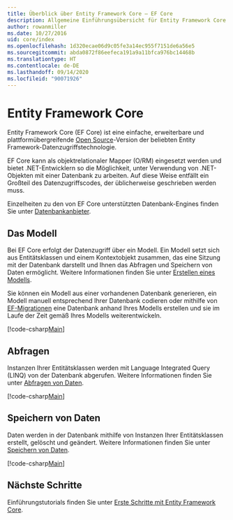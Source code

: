 ```yaml
---
title: Überblick über Entity Framework Core – EF Core
description: Allgemeine Einführungsübersicht für Entity Framework Core
author: rowanmiller
ms.date: 10/27/2016
uid: core/index
ms.openlocfilehash: 1d320ecae06d9c05fe3a14ec955f7151de6a56e5
ms.sourcegitcommit: abda0872f86eefeca191a9a11bfca976bc14468b
ms.translationtype: HT
ms.contentlocale: de-DE
ms.lasthandoff: 09/14/2020
ms.locfileid: "90071926"
---
```

# <a name="entity-framework-core"></a>Entity Framework Core

Entity Framework Core (EF Core) ist eine einfache, erweiterbare und plattformübergreifende [Open Source](https://github.com/aspnet/EntityFrameworkCore)-Version der beliebten Entity Framework-Datenzugriffstechnologie.

EF Core kann als objektrelationaler Mapper (O/RM) eingesetzt werden und bietet .NET-Entwicklern so die Möglichkeit, unter Verwendung von .NET-Objekten mit einer Datenbank zu arbeiten. Auf diese Weise entfällt ein Großteil des Datenzugriffscodes, der üblicherweise geschrieben werden muss.

Einzelheiten zu den von EF Core unterstützten Datenbank-Engines finden Sie unter [Datenbankanbieter](xref:core/providers/index).

## <a name="the-model"></a>Das Modell

Bei EF Core erfolgt der Datenzugriff über ein Modell. Ein Modell setzt sich aus Entitätsklassen und einem Kontextobjekt zusammen, das eine Sitzung mit der Datenbank darstellt und Ihnen das Abfragen und Speichern von Daten ermöglicht. Weitere Informationen finden Sie unter [Erstellen eines Modells](xref:core/modeling/index).

Sie können ein Modell aus einer vorhandenen Datenbank generieren, ein Modell manuell entsprechend Ihrer Datenbank codieren oder mithilfe von [EF-Migrationen](xref:core/managing-schemas/migrations/index) eine Datenbank anhand Ihres Modells erstellen und sie im Laufe der Zeit gemäß Ihres Modells weiterentwickeln.

[!code-csharp[Main](../../samples/core/Intro/Model.cs)]

## <a name="querying"></a>Abfragen

Instanzen Ihrer Entitätsklassen werden mit Language Integrated Query (LINQ) von der Datenbank abgerufen. Weitere Informationen finden Sie unter [Abfragen von Daten](xref:core/querying/index).

[!code-csharp[Main](../../samples/core/Intro/Program.cs#Querying)]

## <a name="saving-data"></a>Speichern von Daten

Daten werden in der Datenbank mithilfe von Instanzen Ihrer Entitätsklassen erstellt, gelöscht und geändert. Weitere Informationen finden Sie unter [Speichern von Daten](xref:core/saving/index).

[!code-csharp[Main](../../samples/core/Intro/Program.cs#SavingData)]

## <a name="next-steps"></a>Nächste Schritte

Einführungstutorials finden Sie unter [Erste Schritte mit Entity Framework Core](xref:core/get-started/index).
